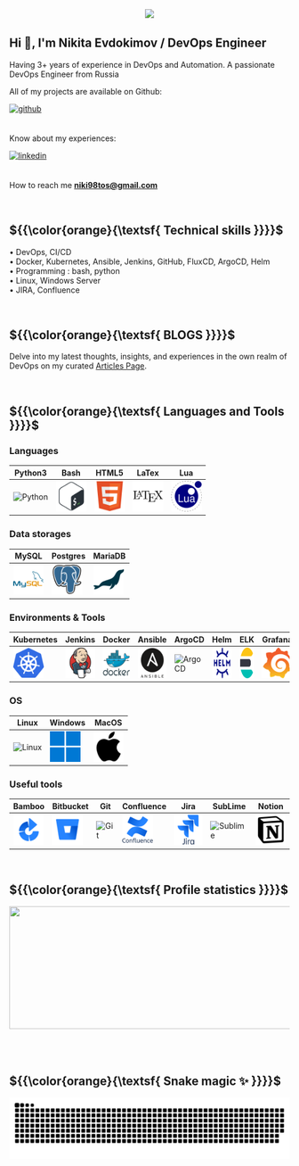 <div id="header" align="center">
  <img src="https://user-images.githubusercontent.com/74038190/225813708-98b745f2-7d22-48cf-9150-083f1b00d6c9.gif" width="500">
  </div>




## Hi 👋, I'm Nikita Evdokimov / DevOps Engineer

Having 3+ years of experience in DevOps and Automation. A passionate DevOps Engineer from Russia

All of my projects are available on Github:

<a href="https://github.com/DrPalmeritta/" target="_blank">
<img src=https://img.shields.io/badge/github-%2324292e.svg?&style=for-the-badge&logo=github&logoColor=white alt=github style="margin-bottom: 5px;" /></a>
<br />
<br />

Know about my experiences:

<a href="www.linkedin.com/in/drpalma/" target="_blank">
<img src=https://img.shields.io/badge/linkedin-%231E77B5.svg?&style=for-the-badge&logo=linkedin&logoColor=white alt=linkedin style="margin-bottom: 5px;" /></a>
<br />
<br />

How to reach me **niki98tos@gmail.com**

<br />

${{\color{orange}{\textsf{ Technical skills }}}}\$
-----

• DevOps, CI/CD <br />
• Docker, Kubernetes, Ansible, Jenkins, GitHub, FluxCD, ArgoCD, Helm <br />
• Programming : bash, python <br />
• Linux, Windows Server <br />
• JIRA, Confluence<br />

<br />

${{\color{orange}{\textsf{ BLOGS }}}}\$
-----

Delve into my latest thoughts, insights, and experiences in the own realm of DevOps on my curated [Articles Page](https://github.com/DrPalmeritta/BLOGS).

<br />

${{\color{orange}{\textsf{ Languages and Tools }}}}\$
-----
<div>

### Languages

| Python3 | Bash | HTML5 | LaTex | Lua |
|----------|----------|----------|----------|----------|
| <img src="https://user-images.githubusercontent.com/74038190/212257472-08e52665-c503-4bd9-aa20-f5a4dae769b5.gif" title="Python"  alt="Python" width="55" height="55"/> | <img src="https://github.com/devicons/devicon/blob/master/icons/bash/bash-original.svg" title="Bash"  alt="Bash" width="55" height="55"/> | <img src="https://github.com/devicons/devicon/blob/master/icons/html5/html5-original.svg" title="HTML5" alt="HTML5" width="55" height="55"/> | <img src="https://github.com/devicons/devicon/blob/master/icons/latex/latex-original.svg" title="LaTex" alt="LaTex" width="55" height="55"/> | <img src="https://github.com/devicons/devicon/blob/master/icons/lua/lua-original.svg" title="Lua" alt="Lua" width="55" height="55"/> |


### Data storages

| MySQL | Postgres | MariaDB |
|----------|----------|----------|
| <img src="https://github.com/devicons/devicon/blob/master/icons/mysql/mysql-original-wordmark.svg" title="MySQL" alt="MySQL" width="55" height="55"/> | <img src="https://github.com/devicons/devicon/blob/master/icons/postgresql/postgresql-original.svg" title="Postgres" alt="Postgres" width="55" height="55"/> | <img src="https://github.com/devicons/devicon/blob/master/icons/mariadb/mariadb-original.svg" title="MariaDB" alt="MariaDB" width="55" height="55"/> |

  
### Environments & Tools

| Kubernetes | Jenkins | Docker | Ansible | ArgoCD | Helm | ELK | Grafana | Prometheus |
|----------|----------|----------|----------|----------|----------|----------|----------|----------|
| <img src="https://github.com/devicons/devicon/blob/master/icons/kubernetes/kubernetes-original.svg" title="Kubernetes" alt="Kubernetes" width="55" height="55"/> | <img src="https://github.com/devicons/devicon/blob/master/icons/jenkins/jenkins-original.svg" title="Jenkins" alt="Jenkins" width="55" height="55"/> | <img src="https://github.com/devicons/devicon/blob/master/icons/docker/docker-original-wordmark.svg" title="Docker" alt="Docker" width="55" height="55"/> | <img src="https://github.com/devicons/devicon/blob/master/icons/ansible/ansible-original-wordmark.svg" title="Ansible" alt="Ansible" width="55" height="55"/> | <img src="https://github.com/DrPalmeritta/external-devicons/blob/master/icons/argocd/argocd-original.svg" title="ArgoCD" alt="ArgoCD" width="55" height="55"/> | <img src="https://github.com/devicons/devicon/blob/master/icons/helm/helm-original.svg" title="Helm" alt="Helm" width="55" height="55"/> | <img src="https://github.com/devicons/devicon/blob/master/icons/elasticsearch/elasticsearch-original.svg" title="ELK" alt="ELK" width="80" height="55"/> | <img src="https://github.com/devicons/devicon/blob/master/icons/grafana/grafana-original.svg" title="Grafana" alt="Grafana" width="55" height="55"/> | <img src="https://github.com/devicons/devicon/blob/master/icons/prometheus/prometheus-original.svg" title="Prometheus" alt="Prometheus" width="55" height="55"/> |


### OS

| Linux | Windows | MacOS |
|----------|----------|----------|
| <img src="https://github.com/Anmol-Baranwal/Cool-GIFs-For-GitHub/assets/74038190/3fb2cdf6-8920-462e-87a4-95af376418aa" title="Linux" alt="Linux" width="55" height="55"/> | <img src="https://github.com/devicons/devicon/blob/master/icons/windows11/windows11-original.svg" title="Windows" alt="Windows" width="55" height="55"/> | <img src="https://github.com/devicons/devicon/blob/master/icons/apple/apple-original.svg" title="MacOS" alt="MacOS" width="55" height="55"/> |


### Useful tools

| Bamboo | Bitbucket | Git | Confluence | Jira | SubLime | Notion |
|----------|----------|----------|----------|----------|----------|----------|
| <img src="https://github.com/devicons/devicon/blob/master/icons/bamboo/bamboo-original.svg" title="Bamboo" alt="Bamboo" width="55" height="55"/> | <img src="https://github.com/devicons/devicon/blob/master/icons/bitbucket/bitbucket-original.svg" title="Bitbucket" alt="Bitbucket" width="55" height="55"/> | <img src="https://user-images.githubusercontent.com/74038190/212281775-b468df30-4edc-4bf8-a4ee-f52e1aaddc86.gif" title="Git" alt="Git" width="55" height="45"/> | <img src="https://github.com/devicons/devicon/blob/master/icons/confluence/confluence-original-wordmark.svg" title="Confluence" alt="Confluence" width="55" height="55"/> | <img src="https://github.com/devicons/devicon/blob/master/icons/jira/jira-original-wordmark.svg" title="Jira" alt="Jira" width="55" height="55"/> | <img src="https://user-images.githubusercontent.com/74038190/212281756-450d3ffa-9335-4b98-a965-db8a18fee927.gif" title="Sublime" alt="Sublime" width="55" height="55"/> | <img src="https://github.com/devicons/devicon/blob/master/icons/notion/notion-original.svg" title="Notion" alt="Notion" width="55" height="55"/> |

</div>

<br />

${{\color{orange}{\textsf{ Profile statistics }}}}\$
-----

<p align="center">
  <img width="800" height="220" src="https://streak-stats.demolab.com?user=DrPalmeritta&theme=highcontrast&hide_border=true&border_radius=5&card_width=800">
</p>

<div id="header" align="left">
  <img src="https://komarev.com/ghpvc/?username=DrPalmeritta&style=for-the-badge&color=blueviolet" alt=""/>
  <!-- original source with color pallete avaliable via: https://github.com/antonkomarev/github-profile-views-counter -->
</div>

<br />

${{\color{orange}{\textsf{ Snake magic ✨ }}}}\$
-----

<picture>
  <source media="(prefers-color-scheme: dark)" srcset="https://raw.githubusercontent.com/DrPalmeritta/DrPalmeritta/output/github-contribution-grid-snake-dark.svg">
  <source media="(prefers-color-scheme: light)" srcset="https://raw.githubusercontent.com/DrPalmeritta/DrPalmeritta/output/github-contribution-grid-snake.svg">
  <img alt="github contribution grid snake animation" src="https://raw.githubusercontent.com/DrPalmeritta/DrPalmeritta/output/github-contribution-grid-snake.svg">
</picture>
